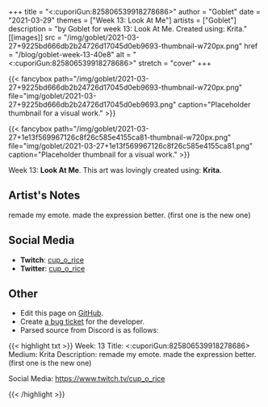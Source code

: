 +++
title =       "<:cuporiGun:825806539918278686>"
author =      "Goblet"
date =        "2021-03-29"
themes =      ["Week 13: Look At Me"]
artists =     ["Goblet"]
description = "by Goblet for week 13: Look At Me. Created using: Krita."
[[images]]
      src = "/img/goblet/2021-03-27+9225bd666db2b24726d17045d0eb9693-thumbnail-w720px.png"
      href = "/blog/goblet-week-13-40e8"
      alt = "<:cuporiGun:825806539918278686>"
      stretch = "cover"
+++


{{< fancybox path="/img/goblet/2021-03-27+9225bd666db2b24726d17045d0eb9693-thumbnail-w720px.png" file="img/goblet/2021-03-27+9225bd666db2b24726d17045d0eb9693.png" caption="Placeholder thumbnail for a visual work." >}}

{{< fancybox path="/img/goblet/2021-03-27+1e13f569967126c8f26c585e4155ca81-thumbnail-w720px.png" file="img/goblet/2021-03-27+1e13f569967126c8f26c585e4155ca81.png" caption="Placeholder thumbnail for a visual work." >}}


Week 13: **Look At Me**. This art was lovingly created using: **Krita**.

## Artist's Notes

remade my emote. made the expression better. (first one is the new one)

## Social Media

- **Twitch**: <a href='https://twitch.tv/cup_o_rice' target='_blank'>cup_o_rice</a>
- **Twitter**: <a href='https://twitter.com/cup_o_rice' target='_blank'>cup_o_rice</a>

## Other

- Edit this page on [GitHub](https://github.com/teaminkling/web-refresh/edit/main/content/blog/goblet-week-13-40e8.md).
- Create [a bug ticket](https://github.com/teaminkling/web-refresh/issues/new?assignees=&labels=bug&template=problem-report.md&title=) for the developer.
- Parsed source from Discord is as follows:

{{< highlight txt >}}
Week: 13
Title: <:cuporiGun:825806539918278686>
Medium: Krita
Description: 
remade my emote. made the expression better. (first one is the new one)

Social Media: 
https://www.twitch.tv/cup_o_rice


{{< /highlight >}}